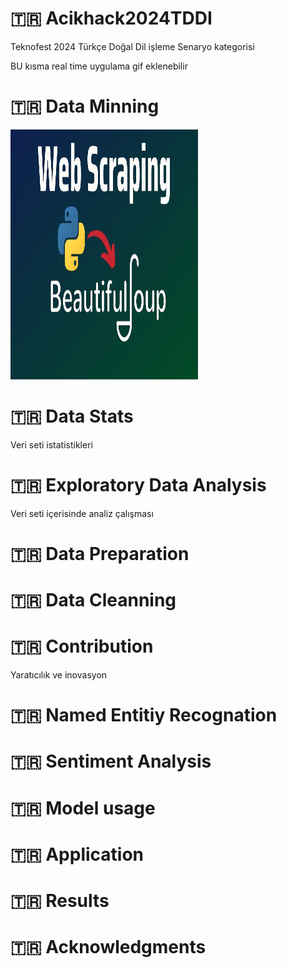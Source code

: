 #  🇹🇷 Acikhack2024TDDI
Teknofest 2024 Türkçe Doğal Dil işleme Senaryo kategorisi

BU kısma real time uygulama gif eklenebilir

#  🇹🇷 Data Minning
<p align="left">
  <img alt="class_distributions" title="BRAIN-TR" src="https://github.com/tr-brain-com/Acikhack2024TDDI/blob/main/images/beautifulsoup.jpg" width="300" height="400" >
</p>

#  🇹🇷 Data Stats
Veri seti istatistikleri

#  🇹🇷 Exploratory Data Analysis
Veri seti içerisinde analiz çalışması

# 🇹🇷 Data Preparation

# 🇹🇷 Data Cleanning

#  🇹🇷 Contribution
Yaratıcılık ve inovasyon

# 🇹🇷 Named Entitiy Recognation

# 🇹🇷 Sentiment Analysis

# 🇹🇷 Model usage

# 🇹🇷 Application

# 🇹🇷 Results

# 🇹🇷 Acknowledgments
